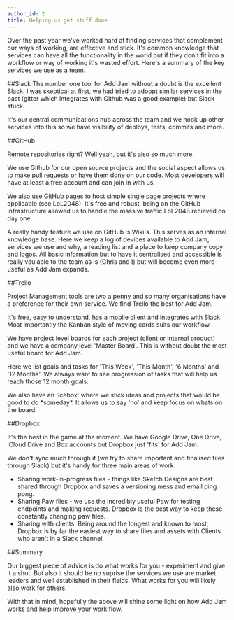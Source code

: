 ```yaml
---
author_id: 2
title: Helping us get stuff done
---
```

Over the past year we've worked hard at finding services that complement our ways of working, are effective and stick. It's common knowledge that services can have all the functionality in the world but if they don't fit into a workflow or way of working it's wasted effort. Here's a summary of the key services we use as a team.

##Slack
The number one tool for Add Jam without a doubt is the excellent Slack. I was skeptical at first, we had tried to adoopt similar services in the past (gitter which integrates with Github was a good example) but Slack stuck.

It's our central communications hub across the team and we hook up other services into this so we have visibility of deploys, tests, commits and more.

##GitHub

Remote repositories right? Well yeah, but it's also so much more. 

We use Github for our open source projects and the social aspect allows us to make pull requests or have them done on our code. Most developers will have at least a free account and can join in with us.

We also use GitHub pages to host simple single page projects where applicable (see LoL2048). It's free and robust, being on the GitHub infrastructure allowed us to handle the massive traffic LoL2048 recieved on day one.

A really handy feature we use on GitHub is Wiki's. This serves as an internal knowledge base. Here we keep a log of devices available to Add Jam, services we use and why, a reading list and a place to keep company copy and logos. All basic information but to have it centralised and accessible is really vaulable to the team as is (Chris and I) but will become even more useful as Add Jam expands.

##Trello

Project Management tools are two a penny and so many organisations have a preference for their own service. We find Trello the best for Add Jam.

It's free, easy to understand, has a mobile client and integrates with Slack. Most importantly the Kanban style of moving cards suits our workflow.

We have project level boards for each project (client or internal product) and we have a company level 'Master Board'. This is without doubt the most useful board for Add Jam.

Here we list goals and tasks for 'This Week', 'This Month', '6 Months' and '12 Months'. We always want to see progression of tasks that will help us reach those 12 month goals.

We also have an 'Icebox' where we stick ideas and projects that would be good to do \*someday\*. It allows us to say 'no' and keep focus on whats on the board.

##Dropbox

It's the best in the game at the moment. We have Google Drive, One Drive, iCloud Drive and Box accounts but Dropbox just 'fits' for Add Jam.

We don't sync much through it (we try to share important and finalised files through Slack) but it's handy for three main areas of work:

* Sharing work-in-progress files - things like Sketch Designs are best shared through Dropbox and saves a versioning mess and email ping pong.
* Sharing Paw files - we use the incredibly useful Paw for testing endpoints and making requests. Dropbox is the best way to keep these constantly changing paw files.
* Sharing with clients. Being around the longest and known to most, Dropbox is by far the easiest way to share files and assets with Clients who aren't in a Slack channel

##Summary

Our biggest piece of advice is do what works for you - experiment and give it a shot. But also it should be no suprise the services we use are market leaders and well established in their fields. What works for you will likely also work for others.

With that in mind, hopefully the above will shine some light on how Add Jam works and help improve your work flow.

